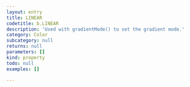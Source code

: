 ```yaml
---
layout: entry
title: LINEAR
codetitle: b.LINEAR
description: 'Used with gradientMode() to set the gradient mode.'
category: Color
subcategory: null
returns: null
parameters: []
kind: property
todo: null
examples: []

---
```

